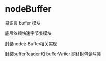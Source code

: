 # nodeBuffer

易语言 buffer 模块

底层依赖快速字节集模块

封装nodejs Buffer相关实现

封装bufferReader 和 bufferWriter 网络封包读写类